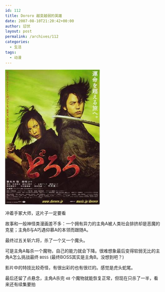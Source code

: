```yaml
---
id: 112
title: Dororo 越变越弱的英雄
date: 2007-08-10T21:20:42+00:00
author: 愆伏
layout: post
permalink: /archives/112
categories:
  - 生活
tags:
  - 动漫
---
```

![dororo](/wp-content/uploads/200708/10_212237_s2560280.jpg)

冲着手冢大师，这片子一定要看

故事和一般神怪类漫画差不多：一个拥有异力的主角A被人类社会排挤却是恶魔的克星；主角B与A巧遇仰慕A的本领而跟随A。
  
最终过五关斩六将，杀了一个又一个魔头。
  
可是主角A每杀一个魔物，自己的能力就会下降。很难想象最后变得软弱无比的主角A怎么挑战最终 `BOSS` (最终BOSS其实是主角B。没想到吧？)

影片中的特技比较奇怪，有很出彩的也有很烂的。感觉是虎头蛇尾。
  
最后还留了点悬念，主角A杀完 `48` 个魔物就能恢复正常，但现在只杀了一半，看来还有续集要拍